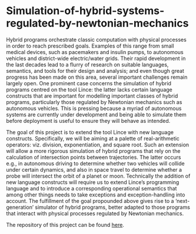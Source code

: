 # Simulation-of-hybrid-systems-regulated-by-newtonian-mechanics
Hybrid programs orchestrate classic computation with physical processes in order to reach 
prescribed goals. Examples of this range from small medical devices, such as pacemakers and 
insulin pumps, to autonomous vehicles and district-wide electric/water grids. Their rapid 
development in the last decades lead to a flurry of research on suitable languages, semantics, and 
tools for their design and analysis; and even though great progress has been made 
on this area, several important challenges remain largely open. One prominent case concerns the 
simulation of hybrid programs centred on the tool Lince: the latter lacks certain language 
constructs that are important for modelling important classes of hybrid programs, particularly 
those regulated by Newtonian mechanics such as autonomous vehicles. This is pressing because a 
myriad of autonomous systems are currently under development and being able to simulate them 
before deployment is useful to ensure they will behave as intended.


The goal of this project is to extend the tool Lince with new language constructs. Specifically, we  will be aiming at a palette of real-arithmetic operators: viz. division, exponentiation, and square  root. Such an extension will allow a more rigorous simulation of hybrid programs that rely on the  calculation of intersection points between trajectories. The latter occurs e.g., in autonomous  driving to determine whether two vehicles will collide under certain dynamics, and also in space  travel to determine whether a probe will intersect the orbit of a planet or moon. Technically the  addition of new language constructs will require us to extend Lince’s programming language and to  introduce a corresponding operational semantics that among other things needs to take exceptions  and exception-handling into account. The fulfillment of the goal propounded above gives rise to a  ‘next-generation’ simulator of hybrid programs, better adapted to those programs that interact  with physical processes regulated by Newtonian mechanics.


The repository of this project can be found [here](https://github.com/arcalab/lince/tree/nonLinear).
